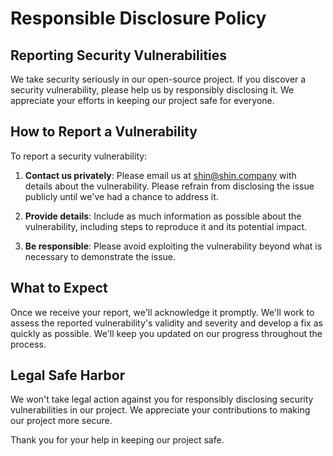 # Responsible Disclosure Policy


## Reporting Security Vulnerabilities

We take security seriously in our open-source project. If you discover a security vulnerability, please help us by responsibly disclosing it. We appreciate your efforts in keeping our project safe for everyone.


## How to Report a Vulnerability

To report a security vulnerability:

1. **Contact us privately**: Please email us at [shin@shin.company](mailto:shin@shin.company) with details about the vulnerability. Please refrain from disclosing the issue publicly until we've had a chance to address it.

2. **Provide details**: Include as much information as possible about the vulnerability, including steps to reproduce it and its potential impact.

3. **Be responsible**: Please avoid exploiting the vulnerability beyond what is necessary to demonstrate the issue.


## What to Expect

Once we receive your report, we'll acknowledge it promptly. We'll work to assess the reported vulnerability's validity and severity and develop a fix as quickly as possible. We'll keep you updated on our progress throughout the process.


## Legal Safe Harbor

We won't take legal action against you for responsibly disclosing security vulnerabilities in our project. We appreciate your contributions to making our project more secure.

Thank you for your help in keeping our project safe.
